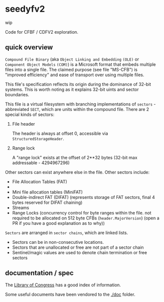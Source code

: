 # seedyfv2

wip

Code for CFBF / CDFV2 exploration.


## quick overview

`Compound File Binary` (aka `Object Linking and Embedding` `(OLE)` or `Component Object Models` `(COM)`) is a Microsoft
format that embeds multiple files into a single file.  The claimed purpose (see file "MS-CFB") is "improved efficiency" 
and ease of transport over using multiple files.

This file's specification reflects its origin during the dominance of 32-bit systems.  This is worth noting as it explains 
32-bit uints and sector boundaries.

This file is a virtual filesystem with branching implementations of `sectors` - abbreviated `SECT`, which are units within the compound file.  There are 2 special kinds of sectors:

1. File header

    The header is always at offset 0, accessible via `StructuredStorageHeader`.

2. Range lock

    A "range lock" exists at the offset of 2**32 bytes (32-bit max addressable - 4294967296)

Other sectors can exist anywhere else in the file.  Other sectors include:

- File Allocation Tables (FAT)
- 
- Mini file allocation tables (MiniFAT)
- Double-indirect FAT (DIFAT) (represents storage of FAT sectors, final 4 bytes reserved for DIFAT chaining)
- Streams
- Range Locks (concurrency control for byte ranges within the file.  not required to be allocated on 512 byte CFBs (`header.MajorVersion`) (open a PR if you have a good explanation as to why))

`Sectors` are arranged in `sector chains`, which are linked lists.  

- Sectors can be in non-consecutive locations.
- Sectors that are unallocated or free are not part of a sector chain
- Sentinel/magic values are used to denote chain termination or free sectors



## documentation / spec

The [Library of Congress](https://www.loc.gov/preservation/digital/formats/fdd/fdd000380.shtml) has a good index of information.

Some useful documents have been vendored to the [./doc](./doc) folder.